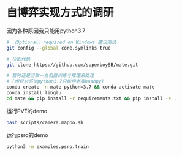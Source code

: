# 自博弈实现方式的调研
因为各种原因我只能用python3.7
```sh
# （Optional）required on Windows 建议测试 
git config --global core.symlinks true 

# 拉取代码 
git clone https://github.com/superboySB/mate.git

# 暂时还是当做一台机器训练与推理来处理
# (但目前感觉python3.7只能用老版nashpy)
conda create -n mate python=3.7 && conda activate mate
conda install libglu
cd mate && pip install -r requirements.txt && pip install -e . 
```
运行PVE的demo
```sh
bash scripts/camera.mappo.sh
```
运行psro的demo
```sh
python3 -m examples.psro.train
```
